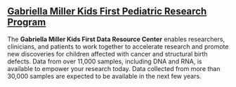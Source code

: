 ## [Gabriella Miller Kids First Pediatric Research Program](https://portal.kidsfirstdrc.org/dashboard)

The **Gabriella Miller Kids First Data Resource Center** enables researchers, clinicians, and patients to work together to accelerate research and promote new discoveries for children affected with cancer and structural birth defects. Data from over 11,000 samples, including DNA and RNA, is available to empower your research today. Data collected from more than 30,000 samples are expected to be available in the next few years.